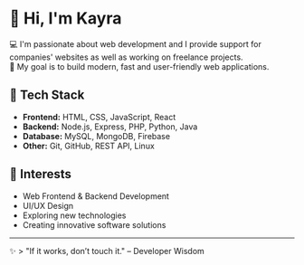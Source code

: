 # 👋 Hi, I'm Kayra  

💻 I'm passionate about web development and I provide support for companies' websites as well as working on freelance projects.  
🚀 My goal is to build modern, fast and user-friendly web applications.  

## 🔧 Tech Stack  
- **Frontend:** HTML, CSS, JavaScript, React  
- **Backend:** Node.js, Express, PHP, Python, Java  
- **Database:** MySQL, MongoDB, Firebase  
- **Other:** Git, GitHub, REST API, Linux  

## 📌 Interests  
- Web Frontend & Backend Development  
- UI/UX Design  
- Exploring new technologies  
- Creating innovative software solutions  

---  
✨ > "If it works, don’t touch it." – Developer Wisdom
